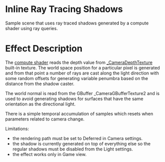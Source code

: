 # Inline Ray Tracing Shadows
Sample scene that uses ray traced shadows generated by a compute shader using ray queries. 

# Effect Description
The  [compute shader](Assets/RayTracingShadows/ComputeShaderRayQuery.compute) reads the depth value from [_CameraDepthTexture](https://docs.unity3d.com/Manual/SL-CameraDepthTexture.html) built-in texture. The world space position for a particular pixel is generated and from that point a number of rays are cast along the light direction with some random offsets for generating variable penumbra based on the distance from the shadow caster.

The world normal is read from the GBuffer _CameraGBufferTexture2 and is used to avoid generating shadows for surfaces that have the same orientation as the directional light.

There is a simple temporal accumulation of samples which resets when parameters related to camera change.

Limitations:
- the rendering path must be set to Deferred in Camera settings.
- the shadow is currently generated on top of everything else so the regular shadows must be disabled from the Light settings.
- the effect works only in Game view.

